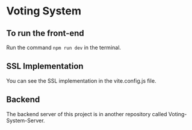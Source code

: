 # Voting System

## To run the front-end
Run the command `npm run dev` in the terminal.

## SSL Implementation
You can see the SSL implementation in the vite.config.js file.

## Backend 
The backend server of this project is in another repository called Voting-System-Server.